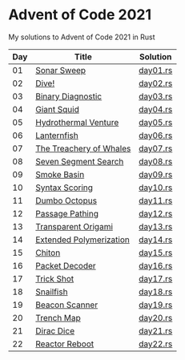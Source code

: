 # Advent of Code 2021

My solutions to Advent of Code 2021 in Rust

| Day | Title | Solution |
|-----|-------|----------|
| 01 | [Sonar Sweep](https://adventofcode.com/2021/day/1)               | [day01.rs](src/solutions/day01.rs) |
| 02 | [Dive!](https://adventofcode.com/2021/day/2)                     | [day02.rs](src/solutions/day02.rs) |
| 03 | [Binary Diagnostic](https://adventofcode.com/2021/day/3)         | [day03.rs](src/solutions/day03.rs) |
| 04 | [Giant Squid](https://adventofcode.com/2021/day/4)               | [day04.rs](src/solutions/day04.rs) |
| 05 | [Hydrothermal Venture](https://adventofcode.com/2021/day/5)      | [day05.rs](src/solutions/day05.rs) |
| 06 | [Lanternfish](https://adventofcode.com/2021/day/6)               | [day06.rs](src/solutions/day06.rs) |
| 07 | [The Treachery of Whales](https://adventofcode.com/2021/day/7)   | [day07.rs](src/solutions/day07.rs) |
| 08 | [Seven Segment Search](https://adventofcode.com/2021/day/8)      | [day08.rs](src/solutions/day08.rs) |
| 09 | [Smoke Basin](https://adventofcode.com/2021/day/9)               | [day09.rs](src/solutions/day09.rs) |
| 10 | [Syntax Scoring](https://adventofcode.com/2021/day/10)           | [day10.rs](src/solutions/day10.rs) |
| 11 | [Dumbo Octopus](https://adventofcode.com/2021/day/11)            | [day11.rs](src/solutions/day11.rs) |
| 12 | [Passage Pathing](https://adventofcode.com/2021/day/12)          | [day12.rs](src/solutions/day12.rs) |
| 13 | [Transparent Origami](https://adventofcode.com/2021/day/13)      | [day13.rs](src/solutions/day13.rs) |
| 14 | [Extended Polymerization](https://adventofcode.com/2021/day/14)  | [day14.rs](src/solutions/day14.rs) |
| 15 | [Chiton](https://adventofcode.com/2021/day/15)                   | [day15.rs](src/solutions/day15.rs) |
| 16 | [Packet Decoder](https://adventofcode.com/2021/day/16)           | [day16.rs](src/solutions/day16.rs) |
| 17 | [Trick Shot](https://adventofcode.com/2021/day/17)               | [day17.rs](src/solutions/day17.rs) |
| 18 | [Snailfish](https://adventofcode.com/2021/day/18)                | [day18.rs](src/solutions/day18.rs) |
| 19 | [Beacon Scanner](https://adventofcode.com/2021/day/19)           | [day19.rs](src/solutions/day19.rs) |
| 20 | [Trench Map](https://adventofcode.com/2021/day/20)               | [day20.rs](src/solutions/day20.rs) |
| 21 | [Dirac Dice](https://adventofcode.com/2021/day/21)               | [day21.rs](src/solutions/day21.rs) |
| 22 | [Reactor Reboot](https://adventofcode.com/2021/day/22)           | [day22.rs](src/solutions/day22.rs) |